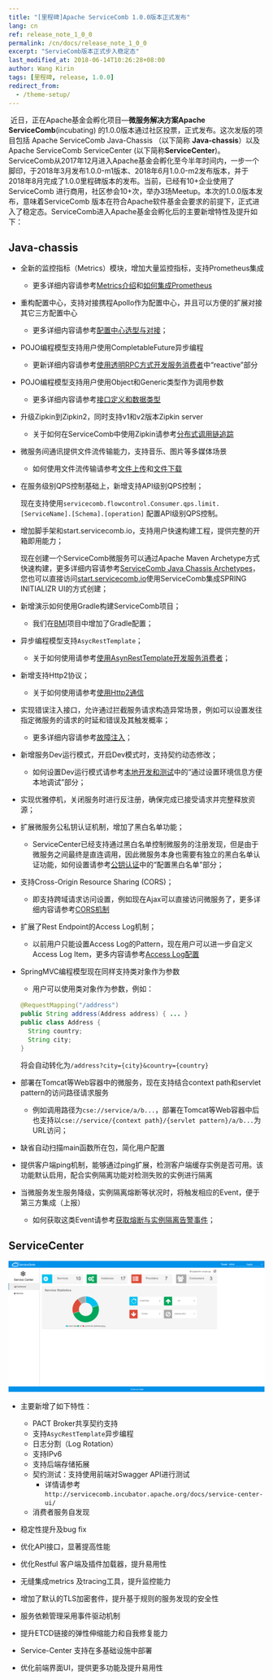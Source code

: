 ```yaml
---
title: "[里程碑]Apache ServiceComb 1.0.0版本正式发布"
lang: cn
ref: release_note_1_0_0
permalink: /cn/docs/release_note_1_0_0
excerpt: "ServieComb版本正式步入稳定态"
last_modified_at: 2018-06-14T10:26:28+08:00
author: Wang Kirin
tags: [里程碑, release, 1.0.0]
redirect_from:
  - /theme-setup/
---
```



​	近日，正在Apache基金会孵化项目—**微服务解决方案Apache ServiceComb**(incubating) 的1.0.0版本通过社区投票，正式发布。这次发版的项目包括  Apache ServiceComb Java-Chassis （以下简称 **Java-chassis**）以及Apache ServiceComb ServiceCenter (以下简称**ServiceCenter**)。ServiceComb从2017年12月进入Apache基金会孵化至今半年时间内，一步一个脚印，于2018年3月发布1.0.0-m1版本、2018年6月1.0.0-m2发布版本，并于2018年8月完成了1.0.0里程碑版本的发布。当前，已经有10+企业使用了ServiceComb 进行商用，社区参会10+次，举办3场Meetup。本次的1.0.0版本发布，意味着ServiceComb 版本在符合Apache软件基金会要求的前提下，正式进入了稳定态。ServiceComb进入Apache基金会孵化后的主要新增特性及提升如下：

##  Java-chassis

- 全新的监控指标（Metrics）模块，增加大量监控指标，支持Prometheus集成

  - 更多详细内容请参考[Metrics介绍](http://docs.servicecomb.io/zh_CN/general-development/metrics.html)和[如何集成Prometheus](http://servicecomb.incubator.apache.org/cn/users/metrics-integration-with-prometheus-in-1.0.0-m1/)

- 重构配置中心，支持对接携程Apollo作为配置中心，并且可以方便的扩展对接其它三方配置中心

  - 更多详细内容请参考[配置中心选型与对接](http://servicecomb.incubator.apache.org/cn/docs/config_center_integration/)；

- POJO编程模型支持用户使用CompletableFuture异步编程

  - 更新详细内容请参考[使用透明RPC方式开发服务消费者](http://docs.servicecomb.io/zh_CN/build-consumer/develop-consumer-using-rpc.html)中“reactive”部分

- POJO编程模型支持用户使用Object和Generic类型作为调用参数

  - 更多详细内容请参考[接口定义和数据类型](http://docs.servicecomb.io/zh_CN/build-provider/interface-constraints.html)

- 升级Zipkin到Zipkin2，同时支持v1和v2版本Zipkin server

  - 关于如何在ServiceComb中使用Zipkin请参考[分布式调用链追踪](http://servicecomb.incubator.apache.org/cn/docs/tracing-with-servicecomb/)

- 微服务间通讯提供文件流传输能力，支持音乐、图片等多媒体场景

  - 如何使用文件流传输请参考[文件上传](http://docs.servicecomb.io/zh_CN/general-development/file-upload.html)和[文件下载](http://docs.servicecomb.io/zh_CN/general-development/file-download.html)

- 在服务级别QPS控制基础上，新增支持API级别QPS控制；

  现在支持使用`servicecomb.flowcontrol.Consumer.qps.limit.[ServiceName].[Schema].[operation]` 配置API级别QPS控制。

- 增加脚手架和start.servicecomb.io，支持用户快速构建工程，提供完整的开箱即用能力；

  现在创建一个ServiceComb微服务可以通过Apache Maven Archetype方式快速构建，更多详细内容请参考[ServiceComb Java Chassis Archetypes](https://github.com/apache/incubator-servicecomb-java-chassis/blob/master/archetypes/README.md)，您也可以直接访问[start.servicecomb.io](http://start.servicecomb.io/)使用ServiceComb集成SPRING INITIALIZR UI的方式创建；

- 新增演示如何使用Gradle构建ServiceComb项目；

  - 我们在[BMI](https://github.com/apache/incubator-servicecomb-java-chassis/tree/master/samples/bmi)项目中增加了Gradle配置；

- 异步编程模型支持`AsycRestTemplate`；

  - 关于如何使用请参考[使用AsynRestTemplate开发服务消费者](http://docs.servicecomb.io/zh_CN/build-consumer/using-AsyncRestTemplate.html)；

- 新增支持Http2协议；

  - 关于如何使用请参考[使用Http2通信](http://docs.servicecomb.io/zh_CN/build-provider/protocol/http2.html)

- 实现错误注入接口，允许通过拦截服务请求构造异常场景，例如可以设置发往指定微服务的请求的时延和错误及其触发概率；

  - 更多详细内容请参考[故障注入](http://docs.servicecomb.io/zh_CN/build-consumer/fault-injection.html)；

- 新增服务Dev运行模式，开启Dev模式时，支持契约动态修改；

  - 如何设置Dev运行模式请参考[本地开发和测试](http://docs.servicecomb.io/zh_CN/general-development/local-develop-test.html)中的“通过设置环境信息方便本地调试”部分；

- 实现优雅停机，关闭服务时进行反注册，确保完成已接受请求并完整释放资源；

- 扩展微服务公私钥认证机制，增加了黑白名单功能；

  - ServiceCenter已经支持通过黑白名单控制微服务的注册发现，但是由于微服务之间最终是直连调用，因此微服务本身也需要有独立的黑白名单认证功能，如何设置请参考[公钥认证](http://docs.servicecomb.io/zh_CN/references-handlers/publickey.html)中的“配置黑白名单”部分；

- 支持Cross-Origin Resource Sharing (CORS)；

  - 即支持跨域请求访问设置，例如现在Ajax可以直接访问微服务了，更多详细内容请参考[CORS机制](http://docs.servicecomb.io/zh_CN/general-development/CORS.html)

- 扩展了Rest Endpoint的Access Log机制；

  - 以前用户只能设置Access Log的Pattern，现在用户可以进一步自定义Access Log Item，更多内容请参考[Access Log配置](http://docs.servicecomb.io/zh_CN/build-provider/access-log-configuration.html)

- SpringMVC编程模型现在同样支持类对象作为参数

  - 用户可以使用类对象作为参数，例如：

  ```java
  @RequestMapping("/address")
  public String address(Address address) { ... }
  public class Address {
  	String country;
  	String city;
  }
  ```


  将会自动转化为`/address?city={city}&country={country}`

- 部署在Tomcat等Web容器中的微服务，现在支持结合context path和servlet pattern的访问路径请求服务

  - 例如调用路径为`cse://service/a/b...`，部署在Tomcat等Web容器中后也支持以`cse://service/{context path}/{servlet pattern}/a/b...`为URL访问；

- 缺省自动扫描main函数所在包，简化用户配置

- 提供客户端ping机制，能够通过ping扩展，检测客户端缓存实例是否可用。该功能默认启用，配合实例隔离功能对检测失败的实例进行隔离

- 当微服务发生服务降级，实例隔离熔断等状况时，将触发相应的Event，便于第三方集成（上报）

  - 如何获取这类Event请参考[获取熔断与实例隔离告警事件](http://docs.servicecomb.io/zh_CN/general-development/AlarmEvent.html)；

  

## ServiceCenter

![1](/assets/images/Service-Center-UI-Preview.gif)

- 主要新增了如下特性：
  - PACT Broker共享契约支持
  - 支持`AsycRestTemplate`异步编程
  - 日志分割（Log Rotation）
  - 支持IPv6
  - 支持后端存储拓展
  - 契约测试：支持使用前端对Swagger API进行测试 
    - 详情请参考`http://servicecomb.incubator.apache.org/docs/service-center-ui/`
  - 消费者服务自发现

- 稳定性提升及bug fix
- 优化API接口，显著提高性能
- 优化Restful 客户端及插件加载器，提升易用性
- 无缝集成metrics 及tracing工具，提升监控能力
- 增加了默认的TLS加密套件，提升基于规则的服务发现的安全性
- 服务依赖管理采用事件驱动机制 
- 提升ETCD链接的弹性伸缩能力和自我修复能力
- Service-Center 支持在多基础设施中部署
- 优化前端界面UI，提供更多功能及提升易用性